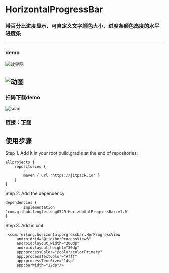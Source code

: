 # HorizontalProgressBar
### 带百分比进度显示、可自定义文字颜色大小、进度条颜色高度的水平进度条
---
### demo
![效果图](https://github.com/fengfeilong0529/HorizontalProgressBar/blob/master/pics/HorProgressBar.png "feilong")

![动图](https://github.com/fengfeilong0529/HorizontalProgressBar/blob/master/pics/Animation.gif "feilong")
---
### 扫码下载demo
![scan](https://github.com/fengfeilong0529/HorizontalProgressBar/blob/master/pics/%E4%B8%8B%E8%BD%BD.png "feilong")
### 链接：[下载](https://fir.im/ypgc)

## 使用步骤
Step 1. Add it in your root build.gradle at the end of repositories:

	allprojects {
		repositories {
			...
			maven { url 'https://jitpack.io' }
		}
	}
Step 2. Add the dependency

	dependencies {
	        implementation 'com.github.fengfeilong0529:HorizontalProgressBar:v1.0'
	}
  
Step 3. Add in xml

```
 <com.feilong.horizontalporgressbar.HorProgressView
	 android:id="@+id/horProcessView3"
	 android:layout_width="200dp"
	 android:layout_height="30dp"
	 app:processColor="@color/colorPrimary"
	 app:processTextColor="#fff"
	 app:processTextSize="14sp"
	 app:barWidth="12dp"/>
```
        


